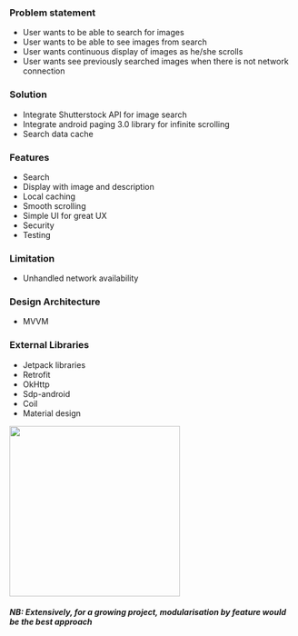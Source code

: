 
### Problem statement
- User wants to be able to search for images
- User wants to be able to see images from search
- User wants continuous display of images as he/she scrolls
- User wants see previously searched images when there is not network connection

### Solution
- Integrate Shutterstock API for image search
- Integrate android paging 3.0 library for infinite scrolling 
- Search data cache

### Features
- Search
- Display with image and description
- Local caching
- Smooth scrolling
- Simple UI for great UX
- Security
- Testing

### Limitation
- Unhandled network availability

### Design Architecture
- MVVM

### External Libraries
- Jetpack libraries
- Retrofit
- OkHttp
- Sdp-android
- Coil
- Material design

<img src="https://user-images.githubusercontent.com/21008156/138369448-ff8da4b3-fd3a-4485-8d75-05096461b3ca.png" width="300" />

##### NB: Extensively, for a growing project, modularisation by feature would be the best approach
